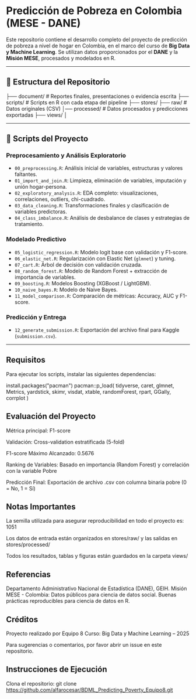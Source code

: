 # Predicción de Pobreza en Colombia (MESE - DANE)

Este repositorio contiene el desarrollo completo del proyecto de predicción de pobreza a nivel de hogar en Colombia, en el marco del curso de **Big Data y Machine Learning**. Se utilizan datos proporcionados por el **DANE** y la **Misión MESE**, procesados y modelados en R.

---

## 📂 Estructura del Repositorio
├── document/ # Reportes finales, presentaciones o evidencia escrita 
├── scripts/ # Scripts en R con cada etapa del pipeline 
├── stores/ 
├── raw/ # Datos originales (CSV) 
│── processed/ # Datos procesados y predicciones exportadas 
├── views/ │ 


---

## 📑 Scripts del Proyecto

### Preprocesamiento y Análisis Exploratorio
- `00_preprocessing.R`: Análisis inicial de variables, estructuras y valores faltantes.
- `01_import_and_join.R`: Limpieza, eliminación de variables, imputación y unión hogar-persona.
- `02_exploratory_analysis.R`: EDA completo: visualizaciones, correlaciones, outliers, chi-cuadrado.
- `03_data_cleaning.R`: Transformaciones finales y clasificación de variables predictoras.
- `04_class_imbalance.R`: Análisis de desbalance de clases y estrategias de tratamiento.

### Modelado Predictivo
- `05_logistic_regression.R`: Modelo logit base con validación y F1-score.
- `06_elastic_net.R`: Regularización con Elastic Net (`glmnet`) y tuning.
- `07_cart.R`: Árbol de decisión con validación cruzada.
- `08_random_forest.R`: Modelo de Random Forest + extracción de importancia de variables.
- `09_boosting.R`: Modelos Boosting (XGBoost / LightGBM).
- `10_naive_bayes.R`: Modelo de Naive Bayes.
- `11_model_comparison.R`: Comparación de métricas: Accuracy, AUC y F1-score.

### Predicción y Entrega
- `12_generate_submission.R`: Exportación del archivo final para Kaggle (`submission.csv`).

---

## Requisitos

Para ejecutar los scripts, instalar las siguientes dependencias:

install.packages("pacman")
pacman::p_load(
  tidyverse, caret, glmnet, Metrics, yardstick,
  skimr, visdat, xtable, randomForest, rpart,
  GGally, corrplot
)


## Evaluación del Proyecto
Métrica principal: F1-score

Validación: Cross-validation estratificada (5-fold)

F1-score Máximo Alcanzado: 0.5676

Ranking de Variables: Basado en importancia (Random Forest) y correlación con la variable Pobre

Predicción Final: Exportación de archivo .csv con columna binaria pobre (0 = No, 1 = Sí)

## Notas Importantes
La semilla utilizada para asegurar reproducibilidad en todo el proyecto es: 1051

Los datos de entrada están organizados en stores/raw/ y las salidas en stores/processed/

Todos los resultados, tablas y figuras están guardados en la carpeta views/

## Referencias
Departamento Administrativo Nacional de Estadística (DANE), GEIH.
Misión MESE - Colombia: Datos públicos para ciencia de datos social.
Buenas prácticas reproducibles para ciencia de datos en R.

## Créditos
Proyecto realizado por Equipo 8
Curso: Big Data y Machine Learning – 2025

Para sugerencias o comentarios, por favor abrir un issue en este repositorio.

## Instrucciones de Ejecución
Clona el repositorio:
git clone https://github.com/alfarocesar/BDML_Predicting_Poverty_Equipo8.git
